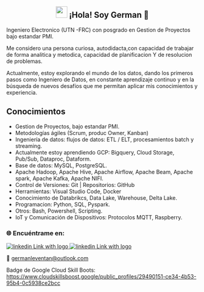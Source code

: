 
<div align="center">
  <h2> <img src="https://raw.githubusercontent.com/iampavangandhi/iampavangandhi/master/gifs/Hi.gif" width="30px"> ¡Hola! Soy German 🚀</h2>
</div>





Ingeniero Electronico (UTN -FRC) con posgrado en Gestion de Proyectos bajo estandar PMI.

Me considero una persona  curiosa, autodidacta,con capacidad de trabajar de forma analitica y metodica, capacidad de planificacion Y de resolucion de problemas.

Actualmente, estoy explorando el mundo de los datos, dando los primeros pasos como Ingeniero de Datos, en constante aprendizaje continuo y en la búsqueda de nuevos desafíos que me permitan aplicar mis conocimientos y experiencia.


## Conocimientos 


- Gestion de Proyectos, bajo estandar PMI.
- Metodologías ágiles (Scrum, produc Owner,  Kanban)
- Ingeniería de datos: flujos de datos: ETL / ELT, procesamientos batch y streaming. 
- Actualmente estoy aprendiendo GCP: Bigquery, Cloud Storage, Pub/Sub, Dataproc, Dataform.
- Base de datos: MySQL, PostgreSQL.
- Apache Hadoop, Apache Hive, Apache Airflow,  Apache Beam, Apache spark, Apache Kafka, 
  Apache NIFI.
- Control de Versiones: Git | Repositorios: GitHub
- Herramientas: Visual Studio Code, Docker
- Conocimiento de Databrikcs, Data Lake, Warehouse, Delta Lake.
- Programacion: Python, SQL, Pyspark.
- Otros: Bash, Powershell, Scripting.
- IoT y Comunicación de Dispositivos: Protocolos MQTT, Raspberry.

### 🌐 Encuéntrame en:

</a> 
<a href="https://www.linkedin.com/in/german-pablo-leventan-sago-7a5a6732/">
  <img src="https://img.shields.io/badge/linkedin-%230077B5.svg?style=for-the-badge&logo=linkedin&logoColor=white" alt="linkedin Link with logo">
</a>



</a> 
<a href="https://github.com/GermanPLS">
  <img src="https://img.shields.io/badge/github-%23121011.svg?style=for-the-badge&logo=github&logoColor=white" alt="linkedin Link with logo">
</a>


📧  germanleventan@outlook.com

Badge de Google Cloud Skill Boots: https://www.cloudskillsboost.google/public_profiles/29490151-ce34-4b53-95b4-0c5938ce2bcc



